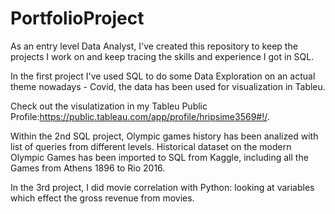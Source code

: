 # PortfolioProject

As an entry level Data Analyst, I've created this repository to keep the projects I work on and keep tracing the skills and experience I got in SQL.

In the first project I've used SQL to do some Data Exploration on an actual theme nowadays - Covid, the data has been used for visualization in Tableu. 

Check out the visulatization in my Tableu Public Profile:https://public.tableau.com/app/profile/hripsime3569#!/.

Within the 2nd SQL project, Olympic games history has been analized with list of queries from different levels.
Historical dataset on the modern Olympic Games has been imported to SQL from Kaggle, including all the Games from Athens 1896 to Rio 2016.


In the 3rd project, I did movie correlation with Python: looking at variables which effect the gross revenue from movies.
